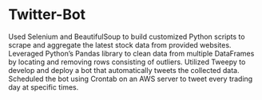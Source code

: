 # Twitter-Bot

Used Selenium and BeautifulSoup to build customized Python scripts to scrape and aggregate the latest stock data from provided websites.
Leveraged Python’s Pandas library to clean data from multiple DataFrames by locating and removing rows consisting of outliers.
Utilized Tweepy to develop and deploy a bot that automatically tweets the collected data.
Scheduled the bot using Crontab on an AWS server to tweet every trading day at specific times.
